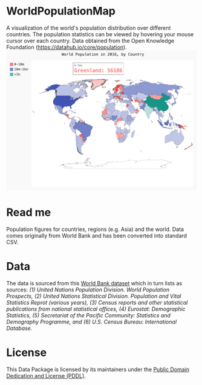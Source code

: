 # WorldPopulationMap
A visualization of the world's population distribution over different countries. The population statistics can be viewed by hovering your
mouse cursor over each country. Data obtained from the Open Knowledge Foundation (https://datahub.io/core/population).
![screenshot](https://github.com/dduong96/WorldPopulationMap/blob/master/wp_screenshot.png)
# Read me
Population figures for countries, regions (e.g. Asia) and the world. Data comes originally from World Bank and has been converted into standard CSV.

# Data 
The data is sourced from this [World Bank dataset](http://data.worldbank.org/indicator/SP.POP.TOTL) which in turn lists as
sources: *(1) United Nations Population Division. World Population Prospects,
(2) United Nations Statistical Division. Population and Vital Statistics Reprot
(various years), (3) Census reports and other statistical publications from
national statistical offices, (4) Eurostat: Demographic Statistics, (5)
Secretariat of the Pacific Community: Statistics and Demography Programme, and
(6) U.S. Census Bureau: International Database.*

# License 
This Data Package is licensed by its maintainers under the [Public Domain Dedication and License (PDDL)](http://opendatacommons.org/licenses/pddl/1.0/).
